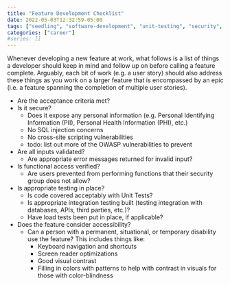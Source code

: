 ```yaml
---
title: "Feature Development Checklist"
date: 2022-05-03T12:32:59-05:00
tags: ["seedling", "software-development", "unit-testing", "security", "lists", "check-list"]
categories: ["career"]
#series: []
---
```

Whenever developing a new feature at work, what follows is a list of things a developer should keep in mind and follow up on before calling a feature complete. Arguably, each bit of work (e.g. a user story) should also address these things as you work on a larger feature that is encompassed by an epic (i.e. a feature spanning the completion of multiple user stories).

* Are the acceptance criteria met?
* Is it secure?
  * Does it expose any personal information (e.g. Personal Identifying Information (PII), Personal Health Information (PHI), etc.)
  * No SQL injection concerns
  * No cross-site scripting vulnerabilities
  * todo: list out more of the OWASP vulnerabilities to prevent
* Are all inputs validated?
  * Are appropriate error messages returned for invalid input?
* Is functional access verified?
  * Are users prevented from performing functions that their security group does not allow?
* Is appropriate testing in place?
  * Is code covered acceptably with Unit Tests?
  * Is appropriate integration testing built (testing integration with databases, APIs, third parties, etc.)?
  * Have load tests been put in place, if applicable?
* Does the feature consider accessibility?
  * Can a person with a permanent, situational, or temporary disability use the feature? This includes things like:
    * Keyboard navigation and shortcuts
    * Screen reader optimizations
    * Good visual contrast
    * Filling in colors with patterns to help with contrast in visuals for those with color-blindness
